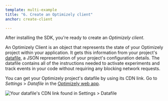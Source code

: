 ```yaml
---
template: multi-example
title: "6. Create an Optimizely client"
anchor: create-client

---
```


After installing the <span class="sdk-platform"></span> SDK, you're ready to create an *Optimizely client*.

An Optimizely Client is an object that represents the state of your Optimizely project within your application. It gets this information from your project's [datafile](/x/solutions/sdks/reference/index.html?#datafile), a JSON representation of your project's configuration details. The datafile contains all of the instructions needed to activate experiments and track events in your code without requiring any blocking network requests.

You can get your Optimizely project's datafile by using its CDN link. Go to _Settings_ > _Datafile_ in the [Optimizely web app](https://app.optimizely.com/v2/).

<img src="/assets/img/datafile-cdn-link.png" alt="Your datafile's CDN link found in Settings > Datafile" class="screenshot">


<div style="display: none" class="mobile">
Your datafile will change as your project changes, so the SDK has a function named `OptimizelyManager`, which monitors your datafile via the CDN link. When your datafile changes, the OptimizelyManager will automatically rebuild your `OptimizelyClient`. See our [reference material](/x/solutions/sdks/reference/index.html?language=android&platform=mobile#initialization) for more information about the client.
</div>


<div style="display: none" class="sdk-python">

<div></div>

Now you can create an Optimizely client as follows, using the Python [requests](http://docs.python-requests.org/en/master/) library.

```python
url = 'https://cdn.optimizely.com/json/12345.json'
import requests
datafile = requests.get(url).text
from optimizely import optimizely
optimizely_client = optimizely.Optimizely(datafile)
```

</div>

<div style="display: none" class="sdk-java">

<div></div>

Now you can create an Optimizely client by providing the datafile to the constructor. [Read more](/server/reference/index.html?language=java#initialization) about initializing the client.

</div>

<div style="display: none" class="sdk-csharp">

<div></div>

Now you can create an Optimizely client by providing the datafile to the constructor. [Read more](/server/reference/index.html?language=csharp#initialization) about initializing the client.

</div>

<div style="display: none" class="sdk-ruby">

<div></div>

Now you can create an Optimizely client as follows, using the Ruby [HTTParty](https://github.com/jnunemaker/httparty) library.

```ruby
require 'httparty'
require 'optimizely'
url = 'https://cdn.optimizely.com/json/12345.json'
datafile = HTTParty.get(url).body
optimizely_client = Optimizely::Project.new(datafile)
```

</div>

<div style="display: none" class="sdk-node">

<div></div>

Now you can create an Optimizely client by providing the datafile to the constructor. Use your HTTP library of choice to fetch the datafile. [Read more](/server/reference/index.html?language=javascript#initialization) about initializing the client.

```javascript
var url = 'https://cdn.optimizely.com/json/12345.json';
var rp = require('request-promise');
var options = {uri: url, json: true};
var optimizelySDK = require('optimizely-server-sdk');
var optimizely;
rp(options).then(function(datafile) { optimizely = optimizelySDK.createInstance({datafile: datafile}) });
```

</div>

<div style="display: none" class="sdk-javascript">

<div></div>

Now you can create an Optimizely client by providing the datafile to the constructor. Use your HTTP library of choice to fetch the datafile. [Read more](/server/reference/index.html?language=javascript#initialization) about initializing the client.

```javascript
var optimizelyClientInstance;
var url = 'https://cdn.optimizely.com/json/12345.json';
window.fetch(url, { mode: 'cors' })
  .then((response) => response.json())
  .then((datafile) => {
    optimizelyClientInstance = optimizely.createInstance({ datafile: datafile })
  });
```

</div>

<div style="display: none" class="sdk-php">

<div></div>


Now you can create an Optimizely client by providing the datafile to the constructor. [Read more](/server/reference/index.html?language=php#initialization) about initializing the client.

</div>

<div style="display: none" class="sdk-android">

<div></div>

<h5>Create an OptimizelyManager Instance</h5>

The first step in using the SDK is to create an instance of `OptimizelyManager`.  This synchronizes your app with Optimizely and periodically downloads your project's datafile via an Android Service. <br />

For this tutorial, we will setup the `OptimizelyManager` in the MainActivity class. All below snippets will be placed in _MainActivity.java_. Please provide your `project_id`.

```java
protected void onCreate(Bundle savedInstanceState) {
    super.onCreate(savedInstanceState);
    setContentView(R.layout.activity_main);

    OptimizelyManager optimizelyManager = OptimizelyManager.builder("project_id")
        .build(getApplicationContext());

  }

```

<h5>Create an instance of OptimizelyClient via OptimizelyManager</h5>

This snippet should go below the OptimizelyManager Instance in _MainActivity.java_.

```java
  optimizelyManager.initialize(this, new OptimizelyStartListener() {
      @Override
      public void onStart(OptimizelyClient optimizely) {
          // Activate code (see "Split traffic" in the Getting Started guide)

          // Track code (see "Track events" in the Getting Started guide)
      }

  });
```

Full code [snippet](https://gist.github.com/mauerbac/64d2c638b72e38de603f511601dd2b91)

</div>

<div style="display: none" class="sdk-objectivec">

<div></div>

Because you can do iOS development in both Objective-C and Swift, we are including two files in this tutorial:

* `AppDelegate.m` for Objective-C
* `AppDelegate.swift` for Swift

<div style="border-top: 1px solid rgba(0, 0, 0, 0.05)"></div>

### > Import the Optimizely SDK

Import the <span class="sdk-platform"></span> SDK into your project.

* In AppDelegate.m (Objective-C):
  ```objectivec
  #import <OptimizelySDKiOS/OptimizelySDKiOS.h>
  ```
* In AppDelegate.swift (Swift):
  ```swift
  import OptimizelySDKiOS
  ```

<div style="border-top: 1px solid rgba(0, 0, 0, 0.05)"></div>

### > Initialize the client

Put the following snippet in the `didFinishLaunchingWithOptions` function. Make sure to replace `project_id` with your Project ID (keep the quotation marks). You can find your Project ID on the same page as your datafile (_Settings_ > _Datafile_).

* In AppDelegate.m (Objective-C):
  ```objectivec
  OPTLYManager *manager = [OPTLYManager init:^(OPTLYManagerBuilder * _Nullable builder) {
      builder.projectId = @"project_id";
  }];

  [manager initializeWithCallback:^(NSError * _Nullable error, OPTLYClient * _Nullable client) {
      // Activate code (see "Split traffic" in the Getting Started guide)

      // Track code (see "Track events" in the Getting Started guide)

  }];

  ```

* In AppDelegate.swift (Swift):
  ```swift
  let optimizelyManager = OPTLYManager.init {(builder) in
      builder!.projectId = "project_id"
  }

  optimizelyManager?.initialize() { (error, client) in
      // Activate code (see "Split traffic" in the Getting Started guide)

      // Track code (see "Track events" in the Getting Started guide)

  }
  ```

#### Example files

Here are some example files that you can use as a comparison to your own work.

* [Objective-C example: `AppDelegate.m`](https://gist.github.com/mauerbac/8243dce3884b460271a0ca9673f84fae)
* [Swift example: `AppDelegate.swift`](https://gist.github.com/mauerbac/4dd686a390b6cb305a358844568c0eb4)

</div>

<div style="display: none" class="sdk-swift">

<div></div>

Now you can create an Optimizely client by providing the datafile to the constructor. Use your HTTP library of choice to fetch the datafile. [Read more](/server/reference/index.html?language=swift#initialization) about initializing the client.

_Objective-C:_
```objectivec
#import <OptimizelySDKTVOS/OptimizelySDKTVOS.h>

Optimizely *optimizely = [Optimizely init:^(OPTLYBuilder *builder) {
    builder.datafile = datafile;
}];
```
_Swift:_
```swift
import OptimizelySDKTVOS

let optimizely: Optimizely? = Optimizely.init({ (builder) in
    builder!.datafile = datafile
})
```

</div>


